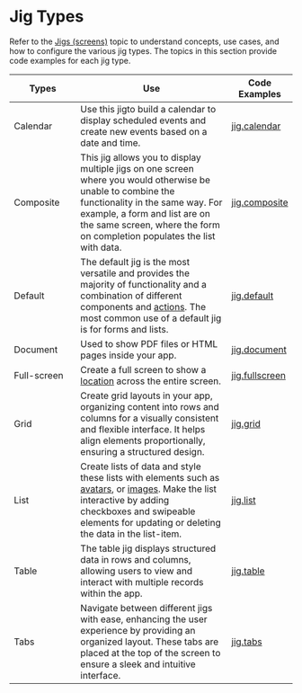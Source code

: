 # Jig Types

Refer to the [Jigs (screens)](https://docs.jigx.com/jigs-screens) topic to understand concepts, use cases, and how to configure the various jig types. The topics in this section provide code examples for each jig type.

<table><thead><tr><th width="129.20703125">Types</th><th width="437.22265625">Use</th><th>Code Examples</th></tr></thead><tbody><tr><td>Calendar</td><td>Use this jigto build a calendar to display scheduled events and create new events based on a date and time.</td><td><a href="Jig Types/jig_calendar.md">jig.calendar</a></td></tr><tr><td>Composite</td><td>This jig allows you to display multiple jigs on one screen where you would otherwise be unable to combine the functionality in the same way. For example, a form and list are on the same screen, where the form on completion populates the list with data.</td><td><a href="Jig Types/jig_composite.md">jig.composite</a></td></tr><tr><td>Default</td><td>The default jig is the most versatile and provides the majority of functionality and a combination of different components and <a href="https://docs.jigx.com/actions">actions</a>. The most common use of a default jig is for forms and lists.</td><td><a href="Jig Types/jig_default.md">jig.default</a></td></tr><tr><td>Document</td><td>Used to show PDF files or HTML pages inside your app.</td><td><a href="Jig Types/jig_document.md">jig.document</a></td></tr><tr><td>Full-screen</td><td>Create a full screen to show a <a href="Components/location.md">location</a> across the entire screen.</td><td><a href="Jig Types/jig_fullscreen.md">jig.fullscreen</a></td></tr><tr><td>Grid</td><td>Create grid layouts in your app, organizing content into rows and columns for a visually consistent and flexible interface. It helps align elements proportionally, ensuring a structured design.</td><td><a href="Jig Types/jig_grid.md">jig.grid</a></td></tr><tr><td>List</td><td>Create lists of data and style these lists with elements such as <a href="Components/avatar.md">avatars</a>, or <a href="Components/image.md">images</a>. Make the list interactive by adding checkboxes and swipeable elements for updating or deleting the data in the list-item.</td><td><a href="Jig Types/jig_list.md">jig.list</a></td></tr><tr><td>Table</td><td>The table jig displays structured data in rows and columns, allowing users to view and interact with multiple records within the app.</td><td><a href="Jig Types/jig_table.md">jig.table</a></td></tr><tr><td>Tabs</td><td>Navigate between different jigs with ease, enhancing the user experience by providing an organized layout. These tabs are placed at the top of the screen to ensure a sleek and intuitive interface.</td><td><a href="Jig Types/jig_tabs.md">jig.tabs</a></td></tr></tbody></table>
